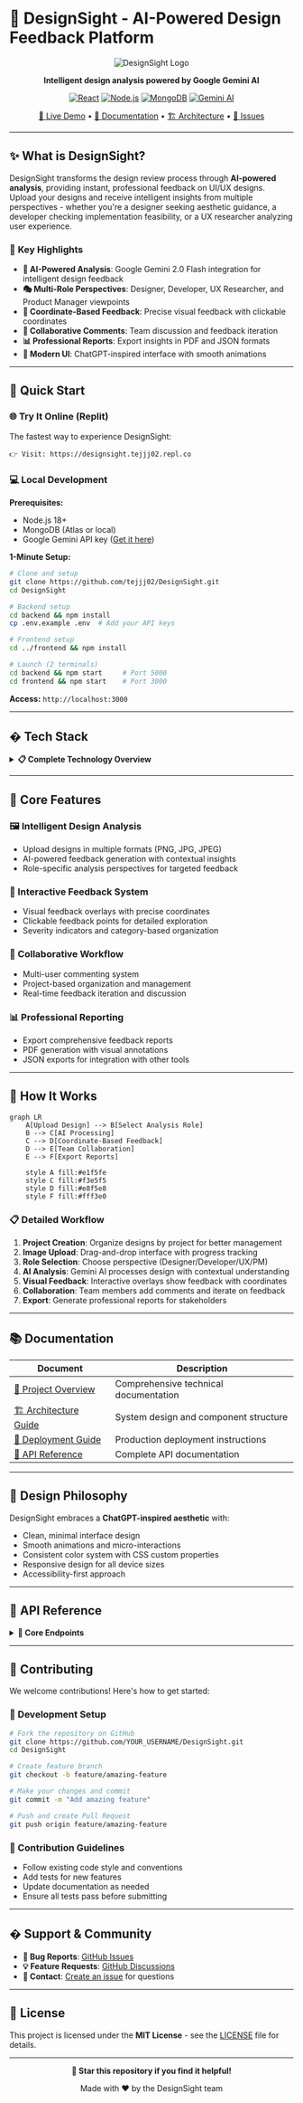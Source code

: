 # 🎨 DesignSight - AI-Powered Design Feedback Platform

<div align="center">

![DesignSight Logo](https://img.shields.io/badge/DesignSight-AI%20Feedback-blue?style=for-the-badge&logo=palette)

**Intelligent design analysis powered by Google Gemini AI**

[![React](https://img.shields.io/badge/React-18.0-61DAFB?style=flat&logo=react)](https://reactjs.org/)
[![Node.js](https://img.shields.io/badge/Node.js-18%2B-339933?style=flat&logo=node.js)](https://nodejs.org/)
[![MongoDB](https://img.shields.io/badge/MongoDB-Atlas-47A248?style=flat&logo=mongodb)](https://mongodb.com/)
[![Gemini AI](https://img.shields.io/badge/Google-Gemini%202.0-4285F4?style=flat&logo=google)](https://ai.google.dev/)

[🚀 Live Demo](https://designsight.tejjj02.repl.co) • [📖 Documentation](./PROJECT_OVERVIEW.md) • [🏗️ Architecture](./ARCHITECTURE.md) • [🐛 Issues](https://github.com/tejjj02/DesignSight/issues)

</div>

---

## ✨ **What is DesignSight?**

DesignSight transforms the design review process through **AI-powered analysis**, providing instant, professional feedback on UI/UX designs. Upload your designs and receive intelligent insights from multiple perspectives - whether you're a designer seeking aesthetic guidance, a developer checking implementation feasibility, or a UX researcher analyzing user experience.

### 🎯 **Key Highlights**

- **🤖 AI-Powered Analysis**: Google Gemini 2.0 Flash integration for intelligent design feedback
- **🎭 Multi-Role Perspectives**: Designer, Developer, UX Researcher, and Product Manager viewpoints
- **📍 Coordinate-Based Feedback**: Precise visual feedback with clickable coordinates
- **💬 Collaborative Comments**: Team discussion and feedback iteration
- **📊 Professional Reports**: Export insights in PDF and JSON formats
- **🎨 Modern UI**: ChatGPT-inspired interface with smooth animations

---

## 🚀 **Quick Start**

### **🌐 Try It Online (Replit)**
The fastest way to experience DesignSight:

```
👉 Visit: https://designsight.tejjj02.repl.co
```

### **💻 Local Development**

**Prerequisites:**
- Node.js 18+ 
- MongoDB (Atlas or local)
- Google Gemini API key ([Get it here](https://ai.google.dev/))

**1-Minute Setup:**
```bash
# Clone and setup
git clone https://github.com/tejjj02/DesignSight.git
cd DesignSight

# Backend setup
cd backend && npm install
cp .env.example .env  # Add your API keys

# Frontend setup  
cd ../frontend && npm install

# Launch (2 terminals)
cd backend && npm start     # Port 5000
cd frontend && npm start    # Port 3000
```

**Access:** `http://localhost:3000`

---

## �️ **Tech Stack**

<details>
<summary><strong>📋 Complete Technology Overview</strong></summary>

### **Frontend Stack**
- **React 18**: Modern hooks, concurrent features
- **CSS3**: Custom properties, animations, responsive design
- **Axios**: HTTP client with interceptors
- **JavaScript ES6+**: Modern syntax and features

### **Backend Stack**
- **Node.js 18+**: Runtime environment
- **Express.js**: Web framework with middleware
- **Multer**: File upload handling
- **Mongoose**: MongoDB object modeling

### **Database & AI**
- **MongoDB Atlas**: Cloud database with indexing
- **Google Gemini 2.0 Flash**: Advanced AI vision model
- **File System**: Local image storage with optimization

### **DevOps & Deployment**
- **Docker**: Containerization support
- **Replit**: Cloud deployment platform
- **GitHub Actions**: CI/CD pipeline ready
- **Environment Variables**: Secure configuration management

</details>

---

## 🎯 **Core Features**

### **🖼️ Intelligent Design Analysis**
- Upload designs in multiple formats (PNG, JPG, JPEG)
- AI-powered feedback generation with contextual insights
- Role-specific analysis perspectives for targeted feedback

### **📍 Interactive Feedback System**
- Visual feedback overlays with precise coordinates
- Clickable feedback points for detailed exploration
- Severity indicators and category-based organization

### **👥 Collaborative Workflow**
- Multi-user commenting system
- Project-based organization and management
- Real-time feedback iteration and discussion

### **📊 Professional Reporting**
- Export comprehensive feedback reports
- PDF generation with visual annotations
- JSON exports for integration with other tools

---

## 🔄 **How It Works**

```mermaid
graph LR
    A[Upload Design] --> B[Select Analysis Role]
    B --> C[AI Processing]
    C --> D[Coordinate-Based Feedback]
    D --> E[Team Collaboration]
    E --> F[Export Reports]
    
    style A fill:#e1f5fe
    style C fill:#f3e5f5
    style D fill:#e8f5e8
    style F fill:#fff3e0
```

### **📋 Detailed Workflow**

1. **Project Creation**: Organize designs by project for better management
2. **Image Upload**: Drag-and-drop interface with progress tracking
3. **Role Selection**: Choose perspective (Designer/Developer/UX/PM)
4. **AI Analysis**: Gemini AI processes design with contextual understanding
5. **Visual Feedback**: Interactive overlays show feedback with coordinates
6. **Collaboration**: Team members add comments and iterate on feedback
7. **Export**: Generate professional reports for stakeholders

---

## 📚 **Documentation**

| Document | Description |
|----------|-------------|
| [📖 Project Overview](./PROJECT_OVERVIEW.md) | Comprehensive technical documentation |
| [🏗️ Architecture Guide](./ARCHITECTURE.md) | System design and component structure |
| [🚀 Deployment Guide](./REPLIT_DEPLOYMENT.md) | Production deployment instructions |
| [🔧 API Reference](./PROJECT_OVERVIEW.md#api-endpoints) | Complete API documentation |

---

## 🎨 **Design Philosophy**

DesignSight embraces a **ChatGPT-inspired aesthetic** with:
- Clean, minimal interface design
- Smooth animations and micro-interactions
- Consistent color system with CSS custom properties
- Responsive design for all device sizes
- Accessibility-first approach

---

## 🚦 **API Reference**

<details>
<summary><strong>🔗 Core Endpoints</strong></summary>

### **Projects**
```http
POST   /api/projects           # Create new project
GET    /api/projects           # List all projects  
GET    /api/projects/:id       # Get project details
PUT    /api/projects/:id       # Update project
DELETE /api/projects/:id       # Delete project
```

### **Images**
```http
POST   /api/images/upload      # Upload design image
GET    /api/images/:id         # Get image details
POST   /api/images/:id/analyze # Trigger AI analysis
DELETE /api/images/:id         # Delete image
```

### **Feedback**
```http
GET    /api/feedback/:imageId  # Get image feedback
POST   /api/feedback           # Add manual feedback
PUT    /api/feedback/:id       # Update feedback
DELETE /api/feedback/:id       # Delete feedback
```

### **Comments**
```http
POST   /api/comments          # Add comment
GET    /api/comments/:feedbackId # Get comments
PUT    /api/comments/:id      # Update comment
DELETE /api/comments/:id      # Delete comment
```

</details>

---

## 🤝 **Contributing**

We welcome contributions! Here's how to get started:

### **🔧 Development Setup**
```bash
# Fork the repository on GitHub
git clone https://github.com/YOUR_USERNAME/DesignSight.git
cd DesignSight

# Create feature branch
git checkout -b feature/amazing-feature

# Make your changes and commit
git commit -m "Add amazing feature"

# Push and create Pull Request
git push origin feature/amazing-feature
```

### **📝 Contribution Guidelines**
- Follow existing code style and conventions
- Add tests for new features
- Update documentation as needed
- Ensure all tests pass before submitting

---

## � **Support & Community**

- **🐛 Bug Reports**: [GitHub Issues](https://github.com/tejjj02/DesignSight/issues)
- **💡 Feature Requests**: [GitHub Discussions](https://github.com/tejjj02/DesignSight/discussions)
- **📧 Contact**: [Create an issue](https://github.com/tejjj02/DesignSight/issues/new) for questions

---

## 📄 **License**

This project is licensed under the **MIT License** - see the [LICENSE](./LICENSE) file for details.

---

<div align="center">

**🌟 Star this repository if you find it helpful!**

Made with ❤️ by the DesignSight team

</div>
